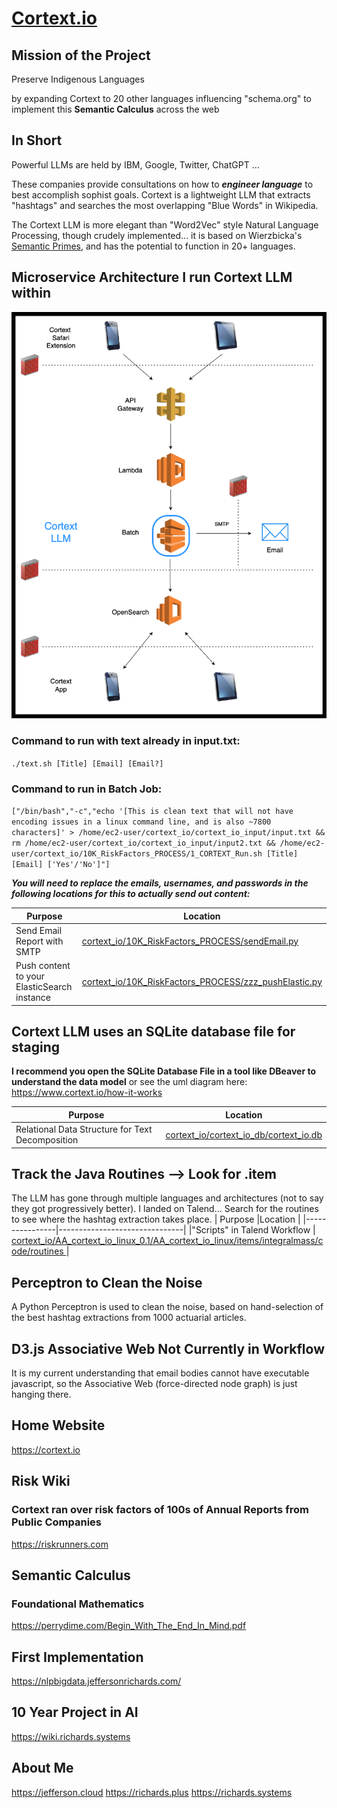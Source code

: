# [Cortext.io](https://cortext.io)

## Mission of the Project
Preserve Indigenous Languages 

by
expanding Cortext to 20 other languages
influencing "schema.org" to implement this **Semantic Calculus** across the web

## In Short
Powerful LLMs are held by IBM, Google, Twitter, ChatGPT ...

These companies provide consultations on how to ***engineer language*** to best accomplish sophist goals.
Cortext is a lightweight LLM that extracts "hashtags" and searches the most overlapping "Blue Words" in Wikipedia.

The Cortext LLM is more elegant than "Word2Vec" style Natural Language Processing, though crudely implemented... it is based on Wierzbicka's [Semantic Primes](https://en.wikipedia.org/wiki/Natural_semantic_metalanguage), and has the potential to function in 20+ languages.



## Microservice Architecture I run Cortext LLM within

![Cortext_Arch_AWS_Services](Cortext_Arch_AWS_Services.png)



### Command to run with text already in input.txt:
`./text.sh [Title] [Email] [Email?]`

### Command to run in Batch Job:
`["/bin/bash","-c","echo '[This is clean text that will not have encoding issues in a linux command line, and is also ~7800 characters]' > /home/ec2-user/cortext_io/cortext_io_input/input.txt && rm /home/ec2-user/cortext_io/cortext_io_input/input2.txt && /home/ec2-user/cortext_io/10K_RiskFactors_PROCESS/1_CORTEXT_Run.sh [Title] [Email] ['Yes'/'No']"]`

***You will need to replace the emails, usernames, and passwords in the following locations for this to actually send out content:***




|     Purpose        |Location                         |
|----------------|-------------------------------|
|Send Email Report with SMTP|[cortext_io/10K_RiskFactors_PROCESS/sendEmail.py](cortext_io/10K_RiskFactors_PROCESS/sendEmail.py)            |
|Push content to your ElasticSearch instance          |[cortext_io/10K_RiskFactors_PROCESS/zzz_pushElastic.py](cortext_io/10K_RiskFactors_PROCESS/zzz_pushElastic.py)            |


## Cortext LLM uses an SQLite database file for staging
**I recommend you open the SQLite Database File in a tool like DBeaver to understand the data model**
or see the uml diagram here: https://www.cortext.io/how-it-works

|     Purpose        |Location                         |
|----------------|-------------------------------|
|Relational Data Structure for Text Decomposition | [cortext_io/cortext_io_db/cortext_io.db](cortext_io/cortext_io_db/cortext_io.db)           |


## Track the Java Routines --> Look for .item
The LLM has gone through multiple languages and architectures (not to say they got progressively better). I landed on Talend... Search for the routines to see where the hashtag extraction takes place.
|     Purpose        |Location                         |
|----------------|-------------------------------|
|"Scripts" in Talend Workflow | [cortext_io/AA_cortext_io_linux_0.1/AA_cortext_io_linux/items/integralmass/code/routines ](cortext_io/AA_cortext_io_linux_0.1/AA_cortext_io_linux/items/integralmass/code/routines)           |

 

## Perceptron to Clean the Noise
A Python Perceptron is used to clean the noise, based on hand-selection of the best hashtag extractions from 1000 actuarial articles.

## D3.js Associative Web Not Currently in Workflow
It is my current understanding that email bodies cannot have executable javascript, so the Associative Web (force-directed node graph) is just hanging there.


## Home Website
https://cortext.io

## Risk Wiki
### Cortext ran over risk factors of 100s of Annual Reports from Public Companies
https://riskrunners.com


## Semantic Calculus
### Foundational Mathematics
https://perrydime.com/Begin_With_The_End_In_Mind.pdf

## First Implementation
https://nlpbigdata.jeffersonrichards.com/

## 10 Year Project in AI
https://wiki.richards.systems


## About Me
https://jefferson.cloud
https://richards.plus
https://richards.systems
